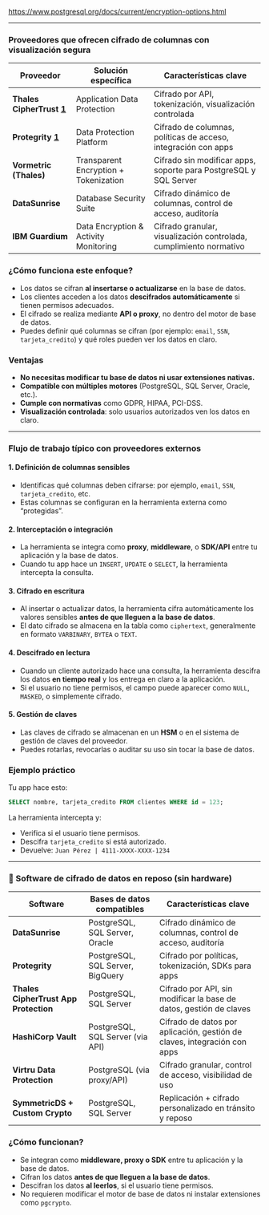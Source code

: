 

https://www.postgresql.org/docs/current/encryption-options.html

---

### Proveedores que ofrecen cifrado de columnas con visualización segura

| Proveedor         | Solución específica                          | Características clave                                 |
|------------------|-----------------------------------------------|--------------------------------------------------------|
| **Thales CipherTrust [1](https://cpl.thalesgroup.com/es/encryption)** | Application Data Protection               | Cifrado por API, tokenización, visualización controlada |
| **Protegrity [1](https://www.protegrity.com/)**    | Data Protection Platform                     | Cifrado de columnas, políticas de acceso, integración con apps |
| **Vormetric (Thales)** | Transparent Encryption + Tokenization    | Cifrado sin modificar apps, soporte para PostgreSQL y SQL Server |
| **DataSunrise**   | Database Security Suite                      | Cifrado dinámico de columnas, control de acceso, auditoría |
| **IBM Guardium**  | Data Encryption & Activity Monitoring        | Cifrado granular, visualización controlada, cumplimiento normativo |




###   ¿Cómo funciona este enfoque?

- Los datos se cifran **al insertarse o actualizarse** en la base de datos.
- Los clientes acceden a los datos **descifrados automáticamente** si tienen permisos adecuados.
- El cifrado se realiza mediante **API o proxy**, no dentro del motor de base de datos.
- Puedes definir qué columnas se cifran (por ejemplo: `email`, `SSN`, `tarjeta_credito`) y qué roles pueden ver los datos en claro.
 

###   Ventajas

- **No necesitas modificar tu base de datos ni usar extensiones nativas.**
- **Compatible con múltiples motores** (PostgreSQL, SQL Server, Oracle, etc.).
- **Cumple con normativas** como GDPR, HIPAA, PCI-DSS.
- **Visualización controlada**: solo usuarios autorizados ven los datos en claro.
 
 
----

 
###  Flujo de trabajo típico con proveedores externos

#### 1. **Definición de columnas sensibles**
- Identificas qué columnas deben cifrarse: por ejemplo, `email`, `SSN`, `tarjeta_credito`, etc.
- Estas columnas se configuran en la herramienta externa como “protegidas”.

#### 2. **Interceptación o integración**
- La herramienta se integra como **proxy**, **middleware**, o **SDK/API** entre tu aplicación y la base de datos.
- Cuando tu app hace un `INSERT`, `UPDATE` o `SELECT`, la herramienta intercepta la consulta.

#### 3. **Cifrado en escritura**
- Al insertar o actualizar datos, la herramienta cifra automáticamente los valores sensibles **antes de que lleguen a la base de datos**.
- El dato cifrado se almacena en la tabla como `ciphertext`, generalmente en formato `VARBINARY`, `BYTEA` o `TEXT`.

#### 4. **Descifrado en lectura**
- Cuando un cliente autorizado hace una consulta, la herramienta descifra los datos **en tiempo real** y los entrega en claro a la aplicación.
- Si el usuario no tiene permisos, el campo puede aparecer como `NULL`, `MASKED`, o simplemente cifrado.

#### 5. **Gestión de claves**
- Las claves de cifrado se almacenan en un **HSM** o en el sistema de gestión de claves del proveedor.
- Puedes rotarlas, revocarlas o auditar su uso sin tocar la base de datos.


### Ejemplo práctico

Tu app hace esto:

```sql
SELECT nombre, tarjeta_credito FROM clientes WHERE id = 123;
```

La herramienta intercepta y:
- Verifica si el usuario tiene permisos.
- Descifra `tarjeta_credito` si está autorizado.
- Devuelve: `Juan Pérez | 4111-XXXX-XXXX-1234`

---
 

### 🔐 Software de cifrado de datos en reposo (sin hardware)

| Software            | Bases de datos compatibles       | Características clave                                 |
|---------------------|----------------------------------|--------------------------------------------------------|
| **DataSunrise**     | PostgreSQL, SQL Server, Oracle   | Cifrado dinámico de columnas, control de acceso, auditoría |
| **Protegrity**      | PostgreSQL, SQL Server, BigQuery | Cifrado por políticas, tokenización, SDKs para apps     |
| **Thales CipherTrust App Protection** | PostgreSQL, SQL Server | Cifrado por API, sin modificar la base de datos, gestión de claves |
| **HashiCorp Vault** | PostgreSQL, SQL Server (via API) | Cifrado de datos por aplicación, gestión de claves, integración con apps |
| **Virtru Data Protection** | PostgreSQL (via proxy/API) | Cifrado granular, control de acceso, visibilidad de uso |
| **SymmetricDS + Custom Crypto** | PostgreSQL, SQL Server | Replicación + cifrado personalizado en tránsito y reposo |

 
###   ¿Cómo funcionan?

- Se integran como **middleware, proxy o SDK** entre tu aplicación y la base de datos.
- Cifran los datos **antes de que lleguen a la base de datos**.
- Descifran los datos **al leerlos**, si el usuario tiene permisos.
- No requieren modificar el motor de base de datos ni instalar extensiones como `pgcrypto`.

 
